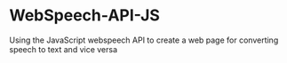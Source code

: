 # WebSpeech-API-JS
Using the JavaScript webspeech API to create a web page for converting speech to text and vice versa
